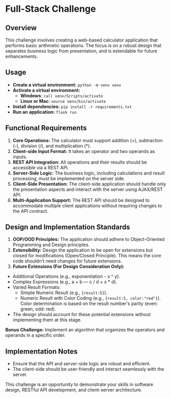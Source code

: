 # Full-Stack Challenge

## Overview

This challenge involves creating a web-based calculator application that performs basic arithmetic operations. The focus is on a robust design that separates business logic from presentation, and is extendable for future enhancements.

## Usage

- **Create a virtual environment:** `python -m venv venv`
- **Activate a virtual environment:**
  - **Windows**: `call venv/Scripts/activate`
  - **Linux or Mac**: `source venv/bin/activate`
- **Install dependencies:** `pip install -r requirements.txt`
- **Run an application:** `flask run`

## Functional Requirements

1. **Core Operations:** The calculator must support addition (+), subtraction (-), division (/), and multiplication (\*).
2. **Client-side Input Format:** It takes an operator and two operands as inputs.
3. **REST API Integration:** All operations and their results should be accessible via a REST API.
4. **Server-Side Logic:** The business logic, including calculations and result processing, must be implemented on the server side.
5. **Client-Side Presentation:** The client-side application should handle only the presentation aspects and interact with the server using AJAX/REST API.
6. **Multi-Application Support:** The REST API should be designed to accommodate multiple client applications without requiring changes to the API contract.

## Design and Implementation Standards

1. **OOP/OOD Principles:** The application should adhere to Object-Oriented Programming and Design principles.
2. **Extensibility:** Design the application to be open for extensions but closed for modifications (Open/Closed Principle). This means the core code shouldn't need changes for future extensions.
3. **Future Extensions (For Design Consideration Only):**

- Additional Operations (e.g., exponentiation - x ^ y).
- Complex Expressions (e.g., a + b — c / d + x * d).
- Varied Result Formats:
  - Simple Numeric Result (e.g., `{result:5}`).
  - Numeric Result with Color Coding (e.g., `{result:5, color:"red"}`). Color determination is based on the result number's parity (even: green, odd: red).
- The design should account for these potential extensions without implementing them at this stage.

**Bonus Challenge:** Implement an algorithm that organizes the operators and operands in a specific order.

## Implementation Notes

- Ensure that the API and server-side logic are robust and efficient.
- The client-side should be user-friendly and interact seamlessly with the server.

This challenge is an opportunity to demonstrate your skills in software design, RESTful API development, and client-server architecture.
